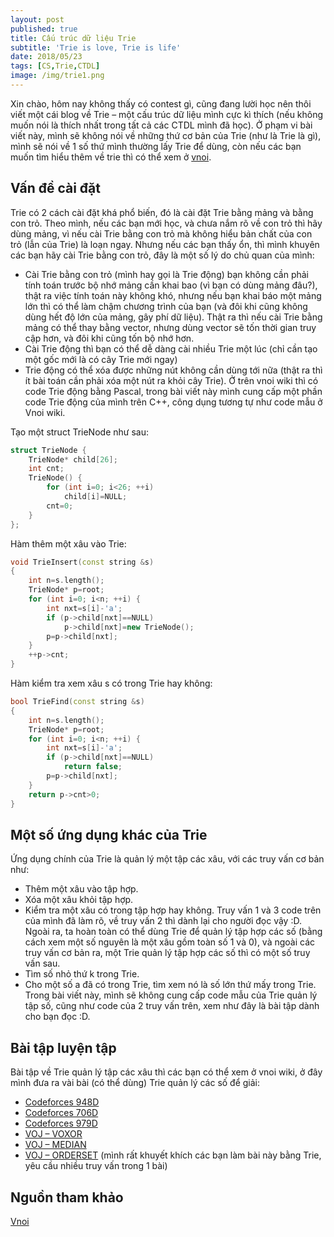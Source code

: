 ```yaml
---
layout: post
published: true
title: Cấu trúc dữ liệu Trie
subtitle: 'Trie is love, Trie is life'
date: 2018/05/23
tags: [CS,Trie,CTDL]
image: /img/trie1.png
---
```

Xin chào, hôm nay không thấy có contest gì, cũng đang lười học nên thôi viết một cái blog về Trie – một cấu trúc dữ liệu mình cực kì thích (nếu không muốn nói là thích nhất trong tất cả các CTDL mình đã học). Ở phạm vi bài viết này, mình sẽ không nói về những thứ cơ bản của Trie (như là Trie là gì), mình sẽ nói về 1 số thứ mình thường lấy Trie để dùng, còn nếu các bạn muốn tìm hiểu thêm về trie thì có thể xem ở [vnoi](http://vnoi.info/wiki/algo/data-structures/trie).

## Vấn đề cài đặt
Trie có 2 cách cài đặt khá phổ biến, đó là cài đặt Trie bằng mảng và bằng con trỏ. Theo mình, nếu các bạn mới học, và chưa nắm rõ về con trỏ thì hãy dùng mảng, vì nếu cài Trie bằng con trỏ mà không hiểu bản chất của con trỏ (lẫn của Trie) là loạn ngay. Nhưng nếu các bạn thấy ổn, thì mình khuyên các bạn hãy cài Trie bằng con trỏ, đây là một số lý do  chủ quan của mình:
* Cài Trie bằng con trỏ (mình hay gọi là Trie động) bạn không cần phải tính toán trước bộ nhớ mảng cần khai bao (vì bạn có dùng mảng đâu?), thật ra việc tính toán này không khó, nhưng nếu bạn khai báo một mảng lớn thì có thể làm chậm chương trình của bạn (và đôi khi cũng không dùng hết độ lớn của mảng, gây phí dữ liệu). Thật ra thì nếu cài Trie bằng mảng có thể thay bằng vector, nhưng dùng vector sẽ tốn thời gian truy cập hơn, và đôi khi cũng tốn bộ nhớ hơn. 
* Cài Trie động thì bạn có thể dễ dàng cài nhiều Trie một lúc (chỉ cần tạo một gốc mới là có cây Trie mới ngay)
* Trie động có thể xóa được những nút không cần dùng tới nữa (thật ra thì ít bài toán cần phải xóa một nút ra khỏi cây Trie).
Ở trên vnoi wiki thì có code Trie động bằng Pascal, trong bài viết này mình cung cấp một phần code Trie động của mình trên C++, công dụng tương tự như code mẫu ở Vnoi wiki.

Tạo một struct TrieNode như sau:
```c++
struct TrieNode {
    TrieNode* child[26];
    int cnt;
    TrieNode() {
        for (int i=0; i<26; ++i) 
            child[i]=NULL;
        cnt=0;
    }
};
```
Hàm thêm một xâu vào Trie:  
```c++
void TrieInsert(const string &s)
{
    int n=s.length();
    TrieNode* p=root;
    for (int i=0; i<n; ++i) {
        int nxt=s[i]-'a';
        if (p->child[nxt]==NULL)
            p->child[nxt]=new TrieNode();
        p=p->child[nxt];
    }
    ++p->cnt;
}
```
Hàm kiểm tra xem xâu s có trong Trie hay không:
```c++
bool TrieFind(const string &s)
{
    int n=s.length();
    TrieNode* p=root;
    for (int i=0; i<n; ++i) {
        int nxt=s[i]-'a';
        if (p->child[nxt]==NULL)
            return false;
        p=p->child[nxt];
    }
    return p->cnt>0;
}
```
## Một số ứng dụng khác của Trie
Ứng dụng chính của Trie là quản lý một tập các xâu, với các truy vấn cơ bản như:
* Thêm một xâu vào tập hợp.
* Xóa một xâu khỏi tập hợp.
* Kiểm tra một xâu có trong tập hợp hay không.
Truy vấn 1 và 3 code trên của mình đã làm rõ, về truy vấn 2 thì dành lại cho người đọc vậy :D. 
Ngoài ra, ta hoàn toàn có thể dùng Trie để quản lý tập hợp các số (bằng cách xem một số nguyên là một xâu gồm toàn số 1 và 0), và ngoài các truy vấn cơ bản ra, một Trie quản lý tập hợp các số thì có một số truy vấn sau.
* Tìm số nhỏ thứ k trong Trie.
* Cho một số a đã có trong Trie, tìm xem nó là số lớn thứ mấy trong Trie.
Trong bài viết này, mình sẽ không cung cấp code mẫu của Trie quản lý tập số, cũng như code của 2 truy vấn trên, xem như đây là bài tập dành cho bạn đọc :D. 
## Bài tập luyện tập
Bài tập về Trie quản lý tập các xâu thì các bạn có thể xem ở vnoi wiki, ở đây mình đưa ra vài bài (có thể dùng) Trie quản lý các số để giải:
* [Codeforces 948D]( http://codeforces.com/problemset/problem/948/D)
* [Codeforces 706D](http://codeforces.com/problemset/problem/706/D)
* [Codeforces 979D]( http://codeforces.com/problemset/problem/979/D)
* [VOJ – VOXOR]( http://vn.spoj.com/problems/VOXOR/)
* [VOJ – MEDIAN]( http://vn.spoj.com/problems/MEDIAN/)
* [VOJ – ORDERSET]( http://vn.spoj.com/problems/ORDERSET/) (mình rất khuyết khích các bạn làm bài này bằng Trie, yêu cầu nhiều truy vấn trong 1 bài)
## Nguồn tham khảo
[Vnoi](http://vnoi.info/wiki/algo/data-structures/trie)

